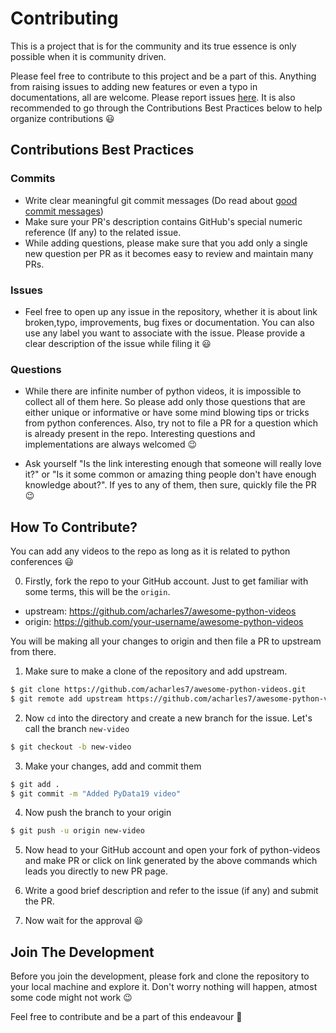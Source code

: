 # Contributing

This is a project that is for the community and its true essence is only possible when it is community driven.

Please feel free to contribute to this project and be a part of this. Anything from raising issues to adding new features or even a typo in documentations, all are welcome. Please report issues [here](https://github.com/acharles7/awesome-python-videos/issues/new). It is also recommended to go through the Contributions Best Practices below to help organize contributions :smiley:

## Contributions Best Practices

### Commits

* Write clear meaningful git commit messages (Do read about [good commit messages](http://chris.beams.io/posts/git-commit/))
* Make sure your PR's description contains GitHub's special numeric reference (If any) to the related issue.
* While adding questions, please make sure that you add only a single new question per PR as it becomes easy to review and maintain many PRs.

### Issues

* Feel free to open up any issue in the repository, whether it is about link broken,typo, improvements, bug fixes or documentation. You can also use any label you want to associate with the issue. Please provide a clear description of the issue while filing it :smiley:

### Questions

* While there are infinite number of python videos, it is impossible to collect all of them here. So please add only those questions that are either unique or informative or have some mind blowing tips or tricks from python conferences. Also, try not to file a PR for a question which is already present in the repo. Interesting questions and implementations are always welcomed :wink:

* Ask yourself "Is the link interesting enough that someone will really love it?" or "Is it some common or amazing thing people don't have enough knowledge about?". If yes to any of them, then sure, quickly file the PR :wink:

## How To Contribute?

You can add any videos to the repo as long as it is related to python conferences :smiley:

0. Firstly, fork the repo to your GitHub account. Just to get familiar with some terms, this will be the `origin`.

- upstream: https://github.com/acharles7/awesome-python-videos
- origin:   https://github.com/your-username/awesome-python-videos

You will be making all your changes to origin and then file a PR to upstream from there.

1. Make sure to make a clone of the repository and add upstream.

```bash
$ git clone https://github.com/acharles7/awesome-python-videos.git
$ git remote add upstream https://github.com/acharles7/awesome-python-videos.git
```

2. Now `cd` into the directory and create a new branch for the issue. Let's call the branch `new-video`

```bash
$ git checkout -b new-video
```

3. Make your changes, add and commit them

```bash
$ git add .
$ git commit -m "Added PyData19 video"
```

4. Now push the branch to your origin

```bash
$ git push -u origin new-video
```

5. Now head to your GitHub account and open your fork of python-videos and make PR or click on link generated by the above commands which leads you directly to new PR page.

6. Write a good brief description and refer to the issue (if any) and submit the PR.

7. Now wait for the approval :smiley:

## Join The Development

Before you join the development, please fork and clone the repository to your local machine and explore it. Don't worry nothing will happen, atmost some code might not work :wink:

Feel free to contribute and be a part of this endeavour :beers:


